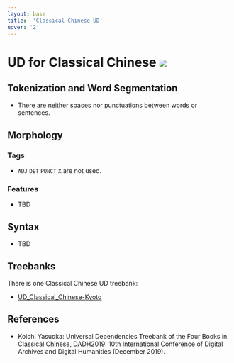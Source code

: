 ```yaml
---
layout: base
title:  'Classical Chinese UD'
udver: '2'
---
```

# UD for Classical Chinese <span class="flagspan"><img class="flag" src="../../flags/svg/LZH.svg" /></span>

## Tokenization and Word Segmentation

* There are neither spaces nor punctuations between words or sentences.

## Morphology

### Tags

* `ADJ` `DET` `PUNCT` `X` are not used.

### Features

* TBD

## Syntax

* TBD

## Treebanks

There is one Classical Chinese UD treebank:

* [UD_Classical_Chinese-Kyoto](../treebanks/lzh_kyoto/index.html)

## References

* Koichi Yasuoka: Universal Dependencies Treebank of the Four Books in Classical Chinese, DADH2019: 10th International Conference of Digital Archives and Digital Humanities (December 2019).
